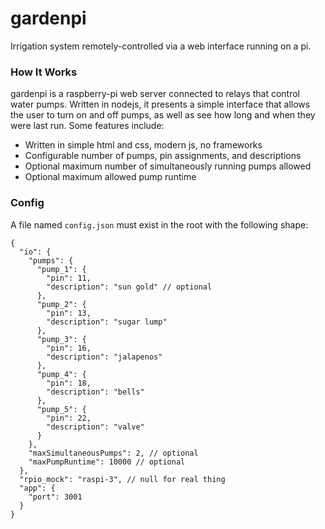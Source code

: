 # gardenpi
Irrigation system remotely-controlled via a web interface running on a pi.

### How It Works
gardenpi is a raspberry-pi web server connected to relays that control water pumps. Written in nodejs, it presents a simple interface that allows the user to turn on and off pumps, as well as see how long and when they were last run. Some features include:

- Written in simple html and css, modern js, no frameworks
- Configurable number of pumps, pin assignments, and descriptions
- Optional maximum number of simultaneously running pumps allowed
- Optional maximum allowed pump runtime

### Config

A file named `config.json` must exist in the root with the following shape:

```jsonc
{
  "io": {
    "pumps": {
      "pump_1": {
        "pin": 11,
        "description": "sun gold" // optional
      },
      "pump_2": {
        "pin": 13,
        "description": "sugar lump"
      },
      "pump_3": {
        "pin": 16,
        "description": "jalapenos"
      },
      "pump_4": {
        "pin": 18,
        "description": "bells"
      },
      "pump_5": {
        "pin": 22,
        "description": "valve"
      }
    },
    "maxSimultaneousPumps": 2, // optional
    "maxPumpRuntime": 10000 // optional
  },
  "rpio_mock": "raspi-3", // null for real thing
  "app": {
    "port": 3001
  }
}
```
